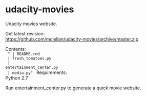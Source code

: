 # udacity-movies
Udacity movies website.

Get latest revision: <br>
  https://github.com/mclellan/udacity-movies/archive/master.zip
  
Contents:<br>
<code>
" |  README.rnd<br>
  |  fresh_tomatoes.py<br>
  |  entertainment_center.py<br>
  |  media.py"
</code>
Requirements: <br>
  Python 2.7

Run entertainment_center.py to generate a quick movie website.

